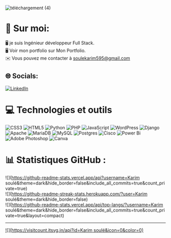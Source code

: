 

![téléchargement (4)](https://github.com/soule-karim/soule-karim/assets/174114680/8bbf732e-f1ed-4a86-ab8e-d405444a8cde)



# 💫 Sur moi:
🖥️ je suis Ingénieur développeur Full Stack.<br>🖥️  Voir mon portfolio sur Mon Portfolio.<br>✉️  Vous pouvez me contacter à soulekarim595@gmail.com<br>


## 🌐 Socials:
[![LinkedIn](https://img.shields.io/badge/LinkedIn-%230077B5.svg?logo=linkedin&logoColor=white)](https://linkedin.com/in/https://www.linkedin.com/in/karim-soule-33981a2a0/) 

# 💻 Technologies et outils
![CSS3](https://img.shields.io/badge/css3-%231572B6.svg?style=for-the-badge&logo=css3&logoColor=white) ![HTML5](https://img.shields.io/badge/html5-%23E34F26.svg?style=for-the-badge&logo=html5&logoColor=white) ![Python](https://img.shields.io/badge/python-3670A0?style=for-the-badge&logo=python&logoColor=ffdd54) ![PHP](https://img.shields.io/badge/php-%23777BB4.svg?style=for-the-badge&logo=php&logoColor=white) ![JavaScript](https://img.shields.io/badge/javascript-%23323330.svg?style=for-the-badge&logo=javascript&logoColor=%23F7DF1E) ![WordPress](https://img.shields.io/badge/WordPress-%23117AC9.svg?style=for-the-badge&logo=WordPress&logoColor=white) ![Django](https://img.shields.io/badge/django-%23092E20.svg?style=for-the-badge&logo=django&logoColor=white) ![Apache](https://img.shields.io/badge/apache-%23D42029.svg?style=for-the-badge&logo=apache&logoColor=white) ![MariaDB](https://img.shields.io/badge/MariaDB-003545?style=for-the-badge&logo=mariadb&logoColor=white) ![MySQL](https://img.shields.io/badge/mysql-4479A1.svg?style=for-the-badge&logo=mysql&logoColor=white) ![Postgres](https://img.shields.io/badge/postgres-%23316192.svg?style=for-the-badge&logo=postgresql&logoColor=white) ![Cisco](https://img.shields.io/badge/cisco-%23049fd9.svg?style=for-the-badge&logo=cisco&logoColor=black) ![Power Bi](https://img.shields.io/badge/power_bi-F2C811?style=for-the-badge&logo=powerbi&logoColor=black) ![Adobe Photoshop](https://img.shields.io/badge/adobe%20photoshop-%2331A8FF.svg?style=for-the-badge&logo=adobe%20photoshop&logoColor=white) ![Canva](https://img.shields.io/badge/Canva-%2300C4CC.svg?style=for-the-badge&logo=Canva&logoColor=white)
# 📊 Statistiques GitHub :
![](https://github-readme-stats.vercel.app/api?username=Karim soulé&theme=dark&hide_border=false&include_all_commits=true&count_private=true)<br/>
![](https://github-readme-streak-stats.herokuapp.com/?user=Karim soulé&theme=dark&hide_border=false)<br/>
![](https://github-readme-stats.vercel.app/api/top-langs/?username=Karim soulé&theme=dark&hide_border=false&include_all_commits=true&count_private=true&layout=compact)

---
[![](https://visitcount.itsvg.in/api?id=Karim soulé&icon=0&color=0)](https://visitcount.itsvg.in)

<!-- Proudly created with GPRM ( https://gprm.itsvg.in ) -->
